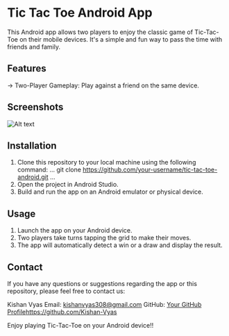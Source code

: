 # Tic Tac Toe Android App

This Android app allows two players to enjoy the classic game of Tic-Tac-Toe on their mobile devices. It's a simple and fun way to pass the time with friends and family.

## Features
  -> Two-Player Gameplay: Play against a friend on the same device.

## Screenshots

<img
  src="https://github.com/Kishan-Vyas/Tic-Tac-Tow-App/assets/114094586/6c7e0a6c-2408-4d5d-b32d-b5ec0bd2d197"
  alt="Alt text"
  title="Optional title"
  style="display: inline-block; margin: 0 auto; max-width: 300px">

 


## Installation

1. Clone this repository to your local machine using the following command:
   ...
     git clone https://github.com/your-username/tic-tac-toe-android.git
   ...
2. Open the project in Android Studio.
3. Build and run the app on an Android emulator or physical device.


## Usage
1. Launch the app on your Android device.
2. Two players take turns tapping the grid to make their moves.
3. The app will automatically detect a win or a draw and display the result.

## Contact

If you have any questions or suggestions regarding the app or this repository, please feel free to contact us:

Kishan Vyas
Email: kishanvyas308@gmail.com
GitHub: [Your GitHub Profile](https://github.com/Kishan-Vyas)https://github.com/Kishan-Vyas

Enjoy playing Tic-Tac-Toe on your Android device!!


